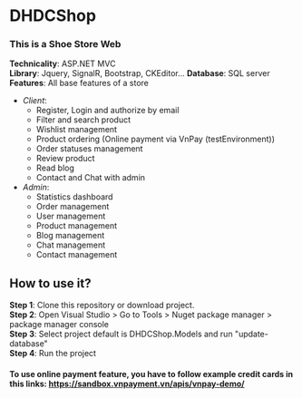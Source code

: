 # DHDCShop
### This is a Shoe Store Web 
**Technicality**: ASP.NET MVC <br/>
**Library**: Jquery, SignalR, Bootstrap, CKEditor...
**Database**: SQL server <br/>
**Features**: All base features of a store<br/>
  + *Client*: 
    - Register, Login and authorize by email
    - Filter and search product
    - Wishlist management
    - Product ordering (Online payment via VnPay (testEnvironment))
    - Order statuses management
    - Review product
    - Read blog
    - Contact and Chat with admin
  + *Admin*: 
    - Statistics dashboard
    - Order management
    - User management
    - Product management
    - Blog management
    - Chat management 
    - Contact management 
## How to use it? 
**Step 1**: Clone this repository or download project. <br/>
**Step 2**: Open Visual Studio > Go to Tools > Nuget package manager > package manager console <br/>
**Step 3**: Select project default is DHDCShop.Models and run "update-database" <br/>
**Step 4**: Run the project <br/>

#### To use online payment feature, you have to follow example credit cards in this links: https://sandbox.vnpayment.vn/apis/vnpay-demo/


